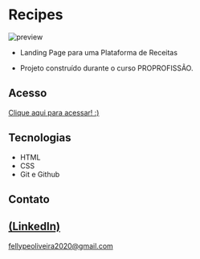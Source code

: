 # Recipes

 ![preview](./.github/preview.gif)
 
 - Landing Page para uma Plataforma de Receitas

 - Projeto construído durante o curso PROPROFISSÃO.

## Acesso
 [Clique aqui para acessar! :)](https://1fellype.github.io/Recipes/)

## Tecnologias

- HTML
- CSS
- Git e Github

## Contato
[(LinkedIn)](https://www.linkedin.com/in/fellype-oliveira-920699230/)
-----
fellypeoliveira2020@gmail.com